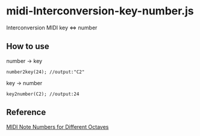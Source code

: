 # midi-Interconversion-key-number.js
Interconversion MIDI key &lt;=> number

## How to use
number -> key

```
number2key(24); //output:"C2"
```

key -> number

```
key2number(C2); //output:24
```

## Reference
[MIDI Note Numbers for Different Octaves](http://www.electronics.dit.ie/staff/tscarff/Music_technology/midi/midi_note_numbers_for_octaves.htm)
